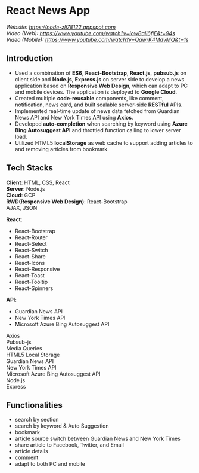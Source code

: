 # React News App

*Website:        https://node-zli78122.appspot.com*  
*Video (Web):    https://www.youtube.com/watch?v=IowBaIi6fjE&t=94s*  
*Video (Mobile): https://www.youtube.com/watch?v=QawrK4MdvMQ&t=1s*  

## Introduction
* Used a combination of **ES6**, **React-Bootstrap**, **React.js**, **pubsub.js** on client side and **Node.js**, **Express.js** on server side to develop a news application based on **Responsive Web Design**, which can adapt to PC and mobile devices. The application is deployed to **Google Cloud**.
* Created multiple **code-reusable** components, like comment, notification, news card, and built scalable server-side **RESTful** APIs.
* Implemented real-time update of news data fetched from Guardian News API and New York Times API using **Axios**.
* Developed **auto-completion** when searching by keyword using **Azure Bing Autosuggest API** and throttled function calling to lower server load.
* Utilized HTML5 **localStorage** as web cache to support adding articles to and removing articles from bookmark.

## Tech Stacks
**Client**: HTML, CSS, React  
**Server**: Node.js  
**Cloud**: GCP  
**RWD(Responsive Web Design)**: React-Bootstrap  
AJAX, JSON  

**React**:  
* React-Bootstrap
* React-Router
* React-Select
* React-Switch
* React-Share
* React-Icons
* React-Responsive
* React-Toast
* React-Tooltip
* React-Spinners  

**API**:
* Guardian News API
* New York Times API
* Microsoft Azure Bing Autosuggest API  

Axios  
Pubsub-js  
Media Queries  
HTML5 Local Storage  
Guardian News API  
New York Times API  
Microsoft Azure Bing Autosuggest API  
Node.js  
Express  

## Functionalities
* search by section
* search by keyword & Auto Suggestion
* bookmark
* article source switch between Guardian News and New York Times
* share article to Facebook, Twitter, and Email
* article details
* comment
* adapt to both PC and mobile
